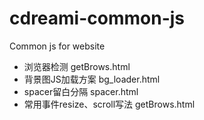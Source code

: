 # cdreami-common-js
Common js for website

- 浏览器检测 getBrows.html
- 背景图JS加载方案 bg_loader.html
- spacer留白分隔 spacer.html
- 常用事件resize、scroll写法 getBrows.html